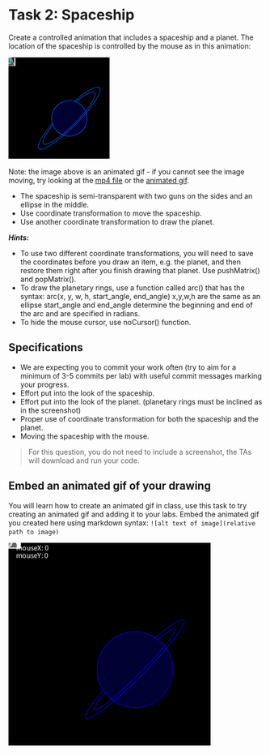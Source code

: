 # Task 2: Spaceship

Create a controlled animation that includes a spaceship and a planet. The location of the spaceship is controlled by the mouse as in this animation: 

![spaceship planet](../../images/spaceship_planet.gif)

Note: the image above is an animated gif - if you cannot see the image moving, try looking at the [mp4 file](../../images/spaceship_planet.mp4) or the [animated gif](../../images/spaceship_planet.gif).

- The spaceship is semi-transparent with two guns on the sides and an ellipse in the middle.
- Use coordinate transformation to move the spaceship.
- Use another coordinate transformation to draw the
planet.

 ***Hints:*** 
- To use two different coordinate transformations, you will need to save the coordinates before you draw an item, e.g. the planet, and then restore them right after you finish drawing that planet. Use pushMatrix() and popMatrix().
- To draw the planetary rings, use a function called arc() that has the syntax: 
      arc(x, y, w, h, start_angle, end_angle)
      x,y,w,h are the same as an ellipse
      start_angle and end_angle determine the beginning and end of the arc and are specified in radians.
- To hide the mouse cursor, use noCursor() function.

## Specifications

- We are expecting you to commit your work often (try to aim for a minimum of 3-5 commits per lab) with useful commit messages marking your progress.
- Effort put into the look of the spaceship.
- Effort put into the look of the planet. (planetary rings must be inclined as in the screenshot)
- Proper use of coordinate transformation for both the spaceship and the planet.
- Moving the spaceship with the mouse.

> For this question, you do not need to include a screenshot, the TAs will download and run your code.

## Embed an animated gif of your drawing

You will learn how to create an animated gif in class, use this task to try creating an animated gif and adding it to your labs.
Embed the animated gif you created here using markdown syntax: `![alt text of image](relative path to image)`

![task2 gif](../animations/task2.gif)